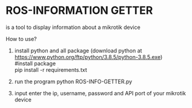 # ROS-INFORMATION GETTER

is a tool to display information about a mikrotik device

How to use?
1. install python and all package (download python at https://www.python.org/ftp/python/3.8.5/python-3.8.5.exe)<br>
      #install package<br>
      pip install -r requirements.txt
      
2. run the program
      python ROS-INFO-GETTER.py
      
3. input enter the ip, username, password and API port of your mikrotik device
